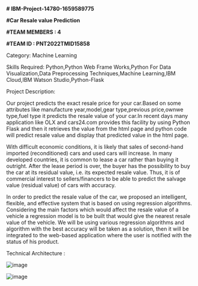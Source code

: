 **# IBM-Project-14780-1659589775**

**#Car Resale value Prediction**

**#TEAM MEMBERS : 4**

**#TEAM ID : PNT2022TMID15858**

Category: Machine Learning

Skills Required: Python,Python Web Frame Works,Python For Data Visualization,Data Preprocessing Techniques,Machine Learning,IBM Cloud,IBM Watson Studio,Python-Flask

Project Description:

Our project predicts the exact resale price for your car.Based on some attributes like manufacture year,model,gear type,previous price,ownwe type,fuel type it predicts
the resale value of your car.In recent days many application like OLX and cars24.com provides this facility by using Python Flask and then it retrieves the value from the html page and  python code will predict resale value and display that predicted value in the html page.

With difficult economic conditions, it is likely that sales of second-hand imported (reconditioned) cars and used cars will increase. In many developed countries, it is common to lease a car rather than buying it outright. After the lease period is over, the buyer has the possibility to buy the car at its residual value, i.e. its expected resale value. Thus, it is of commercial interest to sellers/financers to be able to predict the salvage value (residual value) of cars with accuracy.

In order to predict the resale value of the car, we proposed an intelligent, flexible, and effective system that is based on using regression algorithms. Considering the main factors which would affect the resale value of a vehicle a regression model is to be built that would give the nearest resale value of the vehicle. We will be using various regression algorithms and algorithm with the best accuracy will be taken as a solution, then it will be integrated to the web-based application where the user is notified with the status of his product.

Technical Architecture :

![image](https://user-images.githubusercontent.com/113457138/197110367-e36753f6-52e8-40f3-9064-696aaae61e02.png)

![image](https://user-images.githubusercontent.com/113457138/197110758-c8c9bbaa-ca8f-4e79-b4b5-ca736b7b41e4.png)

